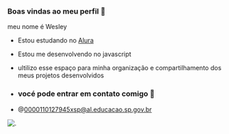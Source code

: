 ### Boas vindas ao meu perfil 👋

meu nome é Wesley
- Estou estudando no [Alura](https://www.alura.com.br)
- Estou me desenvolvendo no javascript
- ultilizo esse espaço para minha organização e compartilhamento dos meus projetos desenvolvidos

- ### vocé pode entrar em contato comigo 📧
- @0000110127945xsp@al.educacao.sp.gov.br


![.](https://media1.tenor.com/m/d26ZpdpxTisAAAAC/abell46s-reface.gif)
